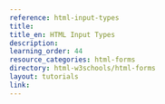```yaml
---
reference: html-input-types
title:
title_en: HTML Input Types
description:
learning_order: 44
resource_categories: html-forms
directory: html-w3schools/html-forms
layout: tutorials
link:
---
```

